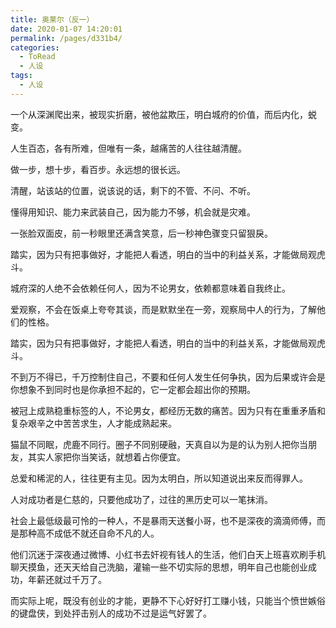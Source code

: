 ```yaml
---
title: 奥莱尔（反一）
date: 2020-01-07 14:20:01
permalink: /pages/d331b4/
categories:
  - ToRead
  - 人设
tags:
  - 人设
---
```




一个从深渊爬出来，被现实折磨，被他盆欺压，明白城府的价值，而后内化，蜕变。

人生百态，各有所难，但唯有一条，越痛苦的人往往越清醒。

做一步，想十步，看百步。永远想的很长远。

清醒，站该站的位置，说该说的话，剩下的不管、不问、不听。

懂得用知识、能力来武装自己，因为能力不够，机会就是灾难。

一张脸双面皮，前一秒眼里还满含笑意，后一秒神色骤变只留狠戾。

踏实，因为只有把事做好，才能把人看透，明白的当中的利益关系，才能做局观虎斗。

城府深的人绝不会依赖任何人，因为不论男女，依赖都意味着自我终止。

爱观察，不会在饭桌上夸夸其谈，而是默默坐在一旁，观察局中人的行为，了解他们的性格。

踏实，因为只有把事做好，才能把人看透，明白的当中的利益关系，才能做局观虎斗。

不到万不得已，千万控制住自己，不要和任何人发生任何争执，因为后果或许会是你想象不到同时也是你承担不起的，它一定都会超出你的预期。

被冠上成熟稳重标签的人，不论男女，都经历无数的痛苦。因为只有在重重矛盾和复杂艰辛之中苦苦求生，人才能成熟起来。

猫鼠不同眠，虎鹿不同行。圈子不同别硬融，天真自以为是的认为别人把你当朋友，其实人家把你当笑话，就想着占你便宜。

总爱和稀泥的人，往往更有主见。因为太明白，所以知道说出来反而得罪人。

人对成功者是仁慈的，只要他成功了，过往的黑历史可以一笔抹消。

社会上最低级最可怜的一种人，不是暴雨天送餐小哥，也不是深夜的滴滴师傅，而是那种高不成低不就还自命不凡的人。

他们沉迷于深夜通过微博、小红书去奸视有钱人的生活，他们白天上班喜欢刷手机聊天摸鱼，还天天给自己洗脑，灌输一些不切实际的思想，明年自己也能创业成功，年薪还就过千万了。

而实际上呢，既没有创业的才能，更静不下心好好打工赚小钱，只能当个愤世嫉俗的键盘侠，到处抨击别人的成功不过是运气好罢了。
